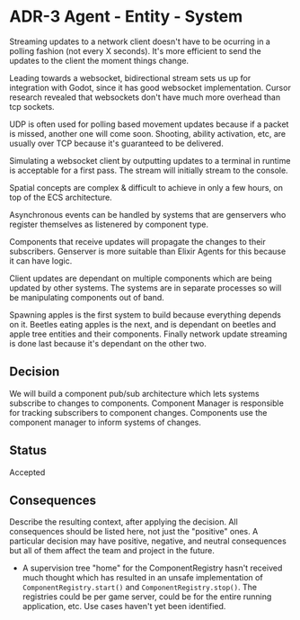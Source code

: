 # ADR-3 Agent - Entity - System

Streaming updates to a network client doesn't have to be ocurring in a polling fashion (not every X seconds).  It's more efficient to send the updates to the client the moment things change.

Leading towards a websocket, bidirectional stream sets us up for integration with Godot, since it has good websocket implementation. Cursor research revealed that websockets don't have much more overhead than tcp sockets.

UDP is often used for polling based movement updates because if a packet is missed, another one will come soon.  Shooting, ability activation, etc, are usually over TCP because it's guaranteed to be delivered.

Simulating a websocket client by outputting updates to a terminal in runtime is acceptable for a first pass.  The stream will initially stream to the console.

Spatial concepts are complex & difficult to achieve in only a few hours, on top of the ECS architecture.

Asynchronous events can be handled by systems that are genservers who register themselves as listenered by component type.

Components that receive updates will propagate the changes to their subscribers. Genserver is more suitable than Elixir Agents for this because it can have logic.

Client updates are dependant on multiple components which are being updated by other systems. The systems are in separate processes so will be manipulating components out of band.

Spawning apples is the first system to build because everything depends on it.  Beetles eating apples is the next, and is dependant on beetles and apple tree entities and their components.  Finally network update streaming is done last because it's dependant on the other two.

## Decision

We will build a component pub/sub architecture which lets systems subscribe to changes to components. Component Manager is responsible for tracking subscribers to component changes. Components use the component manager to inform systems of changes.

## Status

Accepted

## Consequences

Describe the resulting context, after applying the decision. All consequences should be listed here, not just the "positive" ones. A particular decision may have positive, negative, and neutral consequences but all of them affect the team and project in the future.

* A supervision tree "home" for the ComponentRegistry hasn't received much thought which has resulted in an unsafe implementation of `ComponentRegistry.start()` and `ComponentRegistry.stop()`. The registries could be per game server, could be for the entire running application, etc. Use cases haven't yet been identified.